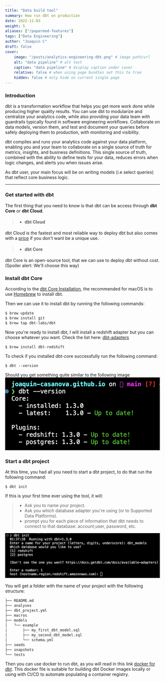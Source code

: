 ```yaml
---
title: "Data build tool"
summary: How run dbt on production
date: 2022-11-03
weight: 5
aliases: ["/papermod-features"]
tags: ["Data Engineering"]
author: "Joaquin C"
draft: false
cover:
    image: "/posts/analytics-engineering-dbt.png" # image path/url
    alt: "data pipeline" # alt text
    caption: "data pipeline" # display caption under cover
    relative: false # when using page bundles set this to true
    hidden: false # only hide on current single page
---
```


### Introduction
dbt is a transformation workflow that helps you get more work done while producing higher quality results. You can use dbt to modularize and centralize your analytics code, while also providing your data team with guardrails typically found in software engineering workflows. Collaborate on data models, version them, and test and document your queries before safely deploying them to production, with monitoring and visibility.

dbt compiles and runs your analytics code against your data platform, enabling you and your team to collaborate on a single source of truth for metrics, insights, and business definitions. This single source of truth, combined with the ability to define tests for your data, reduces errors when logic changes, and alerts you when issues arise.

As dbt user, your main focus will be on writing models (i.e select queries) that reflect core business logic.

---

### Get started with dbt
The first thing that you need to know is that dbt can be access through **dbt Core** or **dbt Cloud**.
> - #### dbt Cloud
dbt Cloud is the fastest and most reliable way to deploy dbt but also comes with a [price](https://www.getdbt.com/pricing/) if you don't want be a unique use.

> - #### dbt Core
dbt Core is an open-source tool, that we can use to deploy dbt without cost. (Spoiler alert: We'll choose this way)

### Install dbt Core
According to the [dbt Core Installation](https://docs.getdbt.com/docs/get-started/installation), the recommended for macOS is to use [Homebrew](https://brew.sh/) to install dbt.

Then we can use it to install dbt by running the following commands:
```shell
$ brew update
$ brew install git
$ brew tap dbt-labs/dbt
```
Now you're ready to install dbt, I will install a redshift adapter but you can choose whatever you want. Check the list 
here: [dbt-adapters](https://docs.getdbt.com/docs/supported-data-platforms)
```shell
$ brew install dbt-redshift
```
To check if you installed dbt-core successfully run the following command:
```shell
$ dbt --version
```
Should you get something quite similar to the following image
![dbt version image](/posts/dbt_version.png#center)

### Start a dbt project
At this time, you had all you need to start a dbt project, to do that run the following command:
```shell
$ dbt init
```
If this is your first time ever using the tool, it will:

> - Ask you to name your project.
> - Ask you which database adapter you're using (or to Supported Data Platforms).
> - prompt you for each piece of information that dbt needs to connect to that database: account,user, password, etc.

![dbt init image](/posts/dbt_init.png#center)

You will get a folder with the name of your project with the following structure:
```
├── README.md
├── analyses
├── dbt_project.yml
├── macros
├── models
│   └── example
│       ├── my_first_dbt_model.sql
│       ├── my_second_dbt_model.sql
│       └── schema.yml
├── seeds
├── snapshots
└── tests
```

Then you can use docker to run dbt, as you will read in this link  [docker for dbt](https://github.com/dbt-labs/dbt-core/tree/main/docker). This docker file is suitable for building dbt Docker images locally or using with CI/CD to automate populating a container registry.

